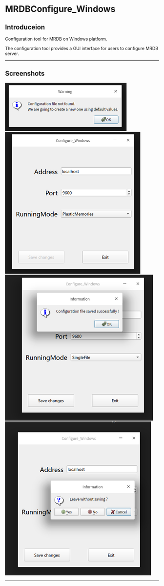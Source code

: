 # MRDBConfigure_Windows

## Introduceion
Configuration tool for MRDB on Windows platform.

The configuration tool provides a GUI interface for users to configure MRDB server.

---
## Screenshots
![1][1]
![2][2]
![3][3]
![4][4]

---
[1]:screenshots/1.png

[2]:screenshots/2.png

[3]:screenshots/3.png

[4]:screenshots/4.png

